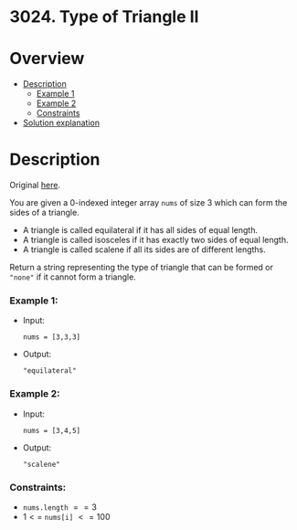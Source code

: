 # 3024. Type of Triangle II

# Overview
- [Description](#description)
  - [Example 1](#example-1)
  - [Example 2](#example-2)
  - [Constraints](#constraints)
- [Solution explanation](#solution-explanation)

# Description
Original [here](https://leetcode.com/problems/type-of-triangle-ii/description/).

You are given a 0-indexed integer array `nums` of size 3 which can form the sides of a triangle.
- A triangle is called equilateral if it has all sides of equal length.
- A triangle is called isosceles if it has exactly two sides of equal length.
- A triangle is called scalene if all its sides are of different lengths.

Return a string representing the type of triangle that can be formed or `"none"` if it cannot form a triangle.

### Example 1:
- Input:
  ```
  nums = [3,3,3]
  ```
  
- Output:
  ```
  "equilateral"
  ```

### Example 2:
- Input:
  ```
  nums = [3,4,5]
  ```
  
- Output:
  ```
  "scalene"
  ```

### Constraints:
- `nums.length` $== 3$
- $1 <=$ `nums[i]` $<= 100$

